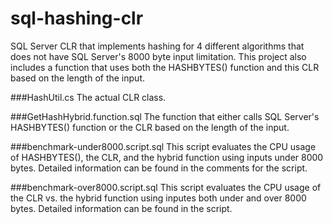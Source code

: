 sql-hashing-clr
===============

SQL Server CLR that implements hashing for 4 different algorithms that does not have SQL Server's 8000 byte input limitation. This project also includes a function that uses both the HASHBYTES() function and this CLR based on the length of the input.

###HashUtil.cs
The actual CLR class.

###GetHashHybrid.function.sql
The function that either calls SQL Server's HASHBYTES() function or the CLR based on the length of the input.

###benchmark-under8000.script.sql
This script evaluates the CPU usage of HASHBYTES(), the CLR, and the hybrid function using inputs under 8000 bytes. Detailed information can be found in the comments for the script.

###benchmark-over8000.script.sql
This script evaluates the CPU usage of the CLR vs. the hybrid function using inputes both under and over 8000 bytes. Detailed information can be found in the script.
